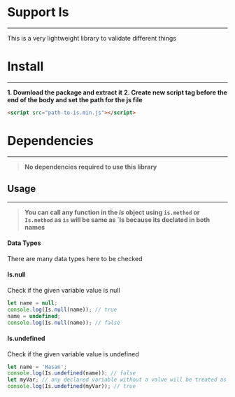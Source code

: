 # Support Is
------
This is a very lightweight library to validate different things

# Install
------

**1. Download the package and extract it**
**2. Create new script tag before the end of the body and set the path for the js file**
 ``` html
<script src="path-to-is.min.js"></script>
 ```


# Dependencies
------

> **No dependencies required to use this library**


## Usage
------
> **You can call any function in the *is* object using `is.method` or `Is.method` as `is` will be same as `Is because its declated in both names**

#### Data Types
There are many data types here to be checked

#### Is.null
Check if the given variable value is null
``` javascript
let name = null;
console.log(Is.null(name)); // true
name = undefined;
console.log(Is.null(name)); // false
```
#### Is.undefined
Check if the given variable value is undefined
``` javascript
let name = 'Hasan';
console.log(Is.undefined(name)); // false
let myVar; // any declared variable without a value will be treated as undefined
console.log(Is.undefined(myVar)); // true
```